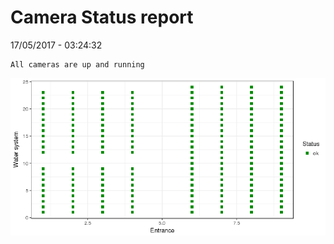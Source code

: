 Camera Status report
================
17/05/2017 - 03:24:32

    All cameras are up and running

![](camreport_files/figure-markdown_github/unnamed-chunk-2-1.png)
